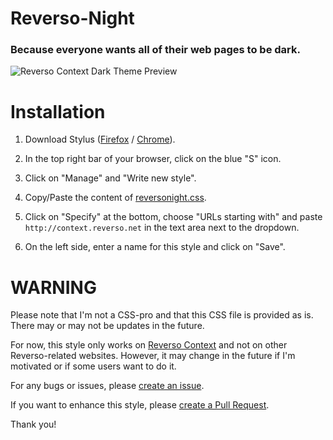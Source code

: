 # Reverso-Night

### Because everyone wants all of their web pages to be dark.

![Reverso Context Dark Theme Preview](https://i.imgur.com/e7FlyzV.png)

# Installation

1. Download Stylus ([Firefox](https://addons.mozilla.org/en-US/firefox/addon/styl-us/) / [Chrome](https://chrome.google.com/webstore/detail/stylus/clngdbkpkpeebahjckkjfobafhncgmne?hl=en)).

2. In the top right bar of your browser, click on the blue "S" icon.

3. Click on "Manage" and "Write new style".

4. Copy/Paste the content of [reversonight.css](https://raw.githubusercontent.com/Spidersouris/Reverso-Night/master/reversonight.css).

5. Click on "Specify" at the bottom, choose "URLs starting with" and paste `http://context.reverso.net` in the text area next to the dropdown.

6. On the left side, enter a name for this style and click on "Save".

# WARNING

Please note that I'm not a CSS-pro and that this CSS file is provided as is. There may or may not be updates in the future. 

For now, this style only works on [Reverso Context](http://context.reverso.net/) and not on other Reverso-related websites. However, it may change in the future if I'm motivated or if some users want to do it. 

For any bugs or issues, please [create an issue](https://github.com/Spidersouris/Reverso-Night/issues/new).

If you want to enhance this style, please [create a Pull Request](https://github.com/Spidersouris/Reverso-Night/pulls).

Thank you!
